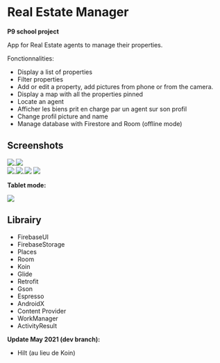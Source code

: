 # Real Estate Manager
**P9 school project**

App for Real Estate agents to manage their properties.

Fonctionnalities:
- Display a list of properties
- Filter properties
- Add or edit a property, add pictures from phone or from the camera.
- Display a map with all the properties pinned
- Locate an agent
- Afficher les biens prit en charge par un agent sur son profil
- Change profil picture and name
- Manage database with Firestore and Room (offline mode)

## Screenshots
![](screenshots/list_properties.png).![](screenshots/property_detail.png)  
![](screenshots/add_address.png).![](screenshots/main_info.png).![](screenshots/add_pictures.png)
![](screenshots/filter.png)

**Tablet mode:**

![](screenshots/tablet.png)

## Librairy

- FirebaseUI
- FirebaseStorage
- Places
- Room
- Koin
- Glide
- Retrofit
- Gson
- Espresso
- AndroidX
- Content Provider
- WorkManager
- ActivityResult

**Update May 2021 (dev branch):**
 - Hilt (au lieu de Koin)


